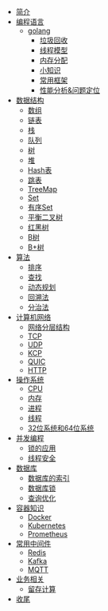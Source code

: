 - [简介](README.md)
- [编程语言]()
    - [golang]()
        - [垃圾回收](编程语言/golang垃圾回收.md)
        - [线程模型](编程语言/golang线程模型.md)
        - [内存分配](编程语言/golang内存分配.md)
        - [小知识](编程语言/golang小知识.md)
        - [常用框架]()
        - [性能分析&问题定位]()
- [数据结构](数据结构.md)
    - [数组](数据结构/数组.md)
    - [链表](数据结构/链表.md)
    - [栈](数据结构/栈.md)
    - [队列](数据结构/队列.md)
    - [树]()
    - [堆]()
    - [Hash表](数据结构/Hash表.md)
    - [跳表]()
    - [TreeMap]()
    - [Set]()
    - [有序Set]()
    - [平衡二叉树]()
    - [红黑树]()
    - [B树](数据结构/B树.md)
    - [B+树](数据结构/B+树.md)
- [算法](数据结构.md)
    - [排序]()
    - [查找]()
    - [动态规划]()
    - [回溯法]()
    - [分治法]()
- [计算机网络]()
    - [网络分层结构]()
    - [TCP](计算机网络/TCP.md)
    - [UDP](计算机网络/UDP.md)
    - [KCP]()
    - [QUIC]()
    - [HTTP](计算机网络/HTTP.md)
- [操作系统]()
    - [CPU]()
    - [内存](操作系统/内存.md)
    - [进程](操作系统/进程.md)
    - [线程](操作系统/线程.md)
    - [32位系统和64位系统]()
- [并发编程]()
    - [锁的应用]()
    - [线程安全]()
- [数据库]()
    - [数据库的索引](数据库/数据库的索引.md)
    - [数据库锁]()
    - [查询优化]()
- [容器知识]()
    - [Docker]()
    - [Kubernetes]()
    - [Prometheus]()
- [常用中间件]()
    - [Redis](常用中间件/Redis.md)
    - [Kafka]()
    - [MQTT]()
- [业务相关]()
    - [留存计算](业务相关/留存计算.md)
- [收尾]()
